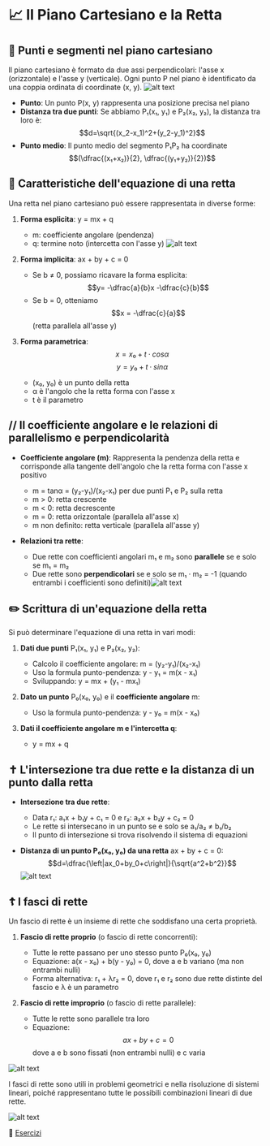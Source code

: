 # 📈 Il Piano Cartesiano e la Retta

## 🔵 Punti e segmenti nel piano cartesiano

Il piano cartesiano è formato da due assi perpendicolari: l'asse x (orizzontale) e l'asse y (verticale). Ogni punto P nel piano è identificato da una coppia ordinata di coordinate (x, y).
![alt text](images/coordinate-cartesiane.png)

- **Punto**: Un punto P(x, y) rappresenta una posizione precisa nel piano
- **Distanza tra due punti**: Se abbiamo P₁(x₁, y₁) e P₂(x₂, y₂), la distanza tra loro è: $$d=\sqrt{(x_2-x_1)^2+(y_2-y_1)^2}$$
- **Punto medio**: Il punto medio del segmento P₁P₂ ha coordinate $$(\dfrac{(x₁+x₂)}{2}, \dfrac{(y₁+y₂)}{2})$$

## 🟰 Caratteristiche dell'equazione di una retta

Una retta nel piano cartesiano può essere rappresentata in diverse forme:

1. **Forma esplicita**: y = mx + q
   - m: coefficiente angolare (pendenza)
   - q: termine noto (intercetta con l'asse y) ![alt text](images/retta-piano-cartesiano.png)

2. **Forma implicita**: ax + by + c = 0
   - Se b ≠ 0, possiamo ricavare la forma esplicita: $$y= -\dfrac{a}{b}x -\dfrac{c}{b}$$
   - Se b = 0, otteniamo $$x = -\dfrac{c}{a}$$ (retta parallela all'asse y)

3. **Forma parametrica**:$$x = x₀ + t·cosα$$ $$y = y₀ + t·sinα$$

   - (x₀, y₀) è un punto della retta
   - α è l'angolo che la retta forma con l'asse x
   - t è il parametro

## // Il coefficiente angolare e le relazioni di parallelismo e perpendicolarità

- **Coefficiente angolare (m)**: Rappresenta la pendenza della retta e corrisponde alla tangente dell'angolo che la retta forma con l'asse x positivo
  - m = tanα = (y₂-y₁)/(x₂-x₁) per due punti P₁ e P₂ sulla retta
  - m > 0: retta crescente
  - m < 0: retta decrescente
  - m = 0: retta orizzontale (parallela all'asse x)
  - m non definito: retta verticale (parallela all'asse y)

- **Relazioni tra rette**:
  - Due rette con coefficienti angolari m₁ e m₂ sono **parallele** se e solo se m₁ = m₂
  - Due rette sono **perpendicolari** se e solo se m₁ · m₂ = -1 (quando entrambi i coefficienti sono definiti)![alt text](images/parallelismo-perpendicolarita.png)

## ✏️ Scrittura di un'equazione della retta

Si può determinare l'equazione di una retta in vari modi:

1. **Dati due punti** P₁(x₁, y₁) e P₂(x₂, y₂):
   - Calcolo il coefficiente angolare: m = (y₂-y₁)/(x₂-x₁)
   - Uso la formula punto-pendenza: y - y₁ = m(x - x₁)
   - Sviluppando: y = mx + (y₁ - mx₁)

2. **Dato un punto** P₀(x₀, y₀) e il **coefficiente angolare** m:
   - Uso la formula punto-pendenza: y - y₀ = m(x - x₀)

3. **Dati il coefficiente angolare m e l'intercetta q**:
   - y = mx + q

## ✝️ L'intersezione tra due rette e la distanza di un punto dalla retta

- **Intersezione tra due rette**:
  - Data r₁: a₁x + b₁y + c₁ = 0 e r₂: a₂x + b₂y + c₂ = 0
  - Le rette si intersecano in un punto se e solo se a₁/a₂ ≠ b₁/b₂
  - Il punto di intersezione si trova risolvendo il sistema di equazioni

- **Distanza di un punto P₀(x₀, y₀) da una retta** ax + by + c = 0:
$$d=\dfrac{\left|ax_0+by_0+c\right|}{\sqrt{a^2+b^2}}$$
![alt text](images/intersezione-distanza.png)

## ☦️ I fasci di rette

Un fascio di rette è un insieme di rette che soddisfano una certa proprietà.

1. **Fascio di rette proprio** (o fascio di rette concorrenti):
   - Tutte le rette passano per uno stesso punto P₀(x₀, y₀)
   - Equazione: a(x - x₀) + b(y - y₀) = 0, dove a e b variano (ma non entrambi nulli)
   - Forma alternativa: r₁ + λr₂ = 0, dove r₁ e r₂ sono due rette distinte del fascio e λ è un parametro

2. **Fascio di rette improprio** (o fascio di rette parallele):
   - Tutte le rette sono parallele tra loro
   - Equazione: $$ax + by + c = 0$$
   dove a e b sono fissati (non entrambi nulli) e c varia

![alt text](images/fasci-rette.png)

I fasci di rette sono utili in problemi geometrici e nella risoluzione di sistemi lineari, poiché rappresentano tutte le possibili combinazioni lineari di due rette.

![alt text](images/mappa-concettuale-piano-cartesiano-retta.png)

📒 [Esercizi](PianoCartesianoRettaEsercizi.md)
